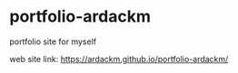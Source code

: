 # portfolio-ardackm
portfolio site for myself

web site link: https://ardackm.github.io/portfolio-ardackm/

